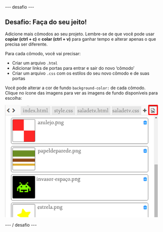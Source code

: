 \--- desafio \---

## Desafio: Faça do seu jeito!

Adicione mais cômodos ao seu projeto. Lembre-se de que você pode usar **copiar (ctrl + c)** e **colar (ctrl + v)** para ganhar tempo e alterar apenas o que precisa ser diferente. 

Para cada cômodo, você vai precisar:

+ Criar um arquivo `.html`
+ Adicionar links de portas para entrar e sair do novo ‘cômodo’
+ Criar um arquivo `.css` com os estilos do seu novo cômodo e de suas portas

Você pode alterar a cor de fundo `background-color:` de cada cômodo. Clique no ícone das imagens para ver as imagens de fundo disponíveis para escolha:

![screenshot](images/rooms-images.png)

\--- / desafio \---